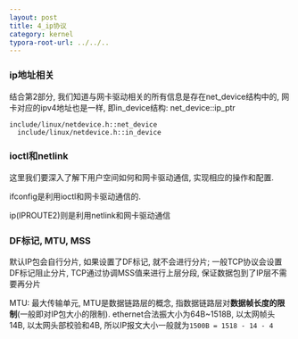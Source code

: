 ```yaml
---
layout: post
title: 4_ip协议
category: kernel
typora-root-url: ../../..
---
```






### ip地址相关

结合第2部分, 我们知道与网卡驱动相关的所有信息是存在net_device结构中的, 网卡对应的ipv4地址也是一样, 即in_device结构: net_device::ip_ptr

```
include/linux/netdevice.h::net_device
  include/linux/netdevice.h::in_device
```



### ioctl和netlink

这里我们要深入了解下用户空间如何和网卡驱动通信, 实现相应的操作和配置.

ifconfig是利用ioctl和网卡驱动通信的.

ip(IPROUTE2)则是利用netlink和网卡驱动通信



### DF标记, MTU, MSS

默认IP包会自行分片, 如果设置了DF标记, 就不会进行分片; 一般TCP协议会设置DF标记阻止分片, TCP通过协调MSS值来进行上层分段, 保证数据包到了IP层不需要再分片

MTU: 最大传输单元, MTU是数据链路层的概念, 指数据链路层对**数据帧长度的限制**(一般即对IP包大小的限制). ethernet合法振大小为64B~1518B, 以太网帧头14B, 以太网头部校验和4B, 所以IP报文大小一般就为`1500B = 1518 - 14 - 4`


